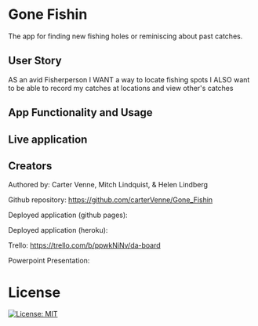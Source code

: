 # Gone Fishin
The app for finding new fishing holes or reminiscing about past catches.

## User Story
AS an avid Fisherperson
I WANT a way to locate fishing spots
I ALSO want to be able to record my catches at locations and view other's catches

## App Functionality and Usage

## Live application

## Creators
Authored by: Carter Venne, Mitch Lindquist, & Helen Lindberg

Github repository: https://github.com/carterVenne/Gone_Fishin

Deployed application (github pages):

Deployed application (heroku): 

Trello: https://trello.com/b/ppwkNiNv/da-board

Powerpoint Presentation:


# License
 [![License: MIT](https://img.shields.io/badge/License-MIT-yellow.svg)](https://opensource.org/licenses/MIT)